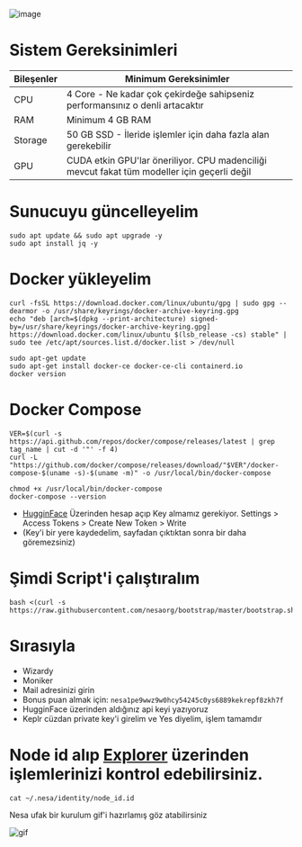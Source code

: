 ![image](https://github.com/user-attachments/assets/2d97e2d6-1dae-4296-ac16-0f67448a74d1)



# Sistem Gereksinimleri
| Bileşenler | Minimum Gereksinimler | 
| ------------ | ------------ |
| CPU | 4 Core - Ne kadar çok çekirdeğe sahipseniz performansınız o denli artacaktır |
| RAM | Minimum 4 GB RAM |
| Storage | 50 GB SSD - İleride işlemler için daha fazla alan gerekebilir |
| GPU | CUDA etkin GPU'lar öneriliyor. CPU madenciliği mevcut fakat tüm modeller için geçerli değil |


# Sunucuyu güncelleyelim


```
sudo apt update && sudo apt upgrade -y
sudo apt install jq -y
```



# Docker yükleyelim

```
curl -fsSL https://download.docker.com/linux/ubuntu/gpg | sudo gpg --dearmor -o /usr/share/keyrings/docker-archive-keyring.gpg
echo "deb [arch=$(dpkg --print-architecture) signed-by=/usr/share/keyrings/docker-archive-keyring.gpg] https://download.docker.com/linux/ubuntu $(lsb_release -cs) stable" | sudo tee /etc/apt/sources.list.d/docker.list > /dev/null

sudo apt-get update
sudo apt-get install docker-ce docker-ce-cli containerd.io
docker version
```


# Docker Compose

```
VER=$(curl -s https://api.github.com/repos/docker/compose/releases/latest | grep tag_name | cut -d '"' -f 4)
curl -L "https://github.com/docker/compose/releases/download/"$VER"/docker-compose-$(uname -s)-$(uname -m)" -o /usr/local/bin/docker-compose

chmod +x /usr/local/bin/docker-compose
docker-compose --version
```



* [HugginFace](https://huggingface.co/) Üzerinden hesap açıp Key almamız gerekiyor. Settings > Access Tokens > Create New Token > Write 
* (Key'i bir yere kaydedelim, sayfadan çıktıktan sonra bir daha göremezsiniz)


# Şimdi Script'i çalıştıralım

```shell
bash <(curl -s https://raw.githubusercontent.com/nesaorg/bootstrap/master/bootstrap.sh)
```

# Sırasıyla

* Wizardy
* Moniker
* Mail adresinizi girin
* Bonus puan almak için: `nesa1pe9wwz9w0hcy54245c0ys6889kekrepf8zkh7f`
* HugginFace üzerinden aldığınız api keyi yazıyoruz
* Keplr cüzdan private key'i girelim ve Yes diyelim, işlem tamamdır

# Node id alıp [Explorer](https://node.nesa.ai/) üzerinden işlemlerinizi kontrol edebilirsiniz.


```
cat ~/.nesa/identity/node_id.id
```


Nesa ufak bir kurulum gif'i hazırlamış göz atabilirsiniz


![gif](https://raw.githubusercontent.com/nesaorg/bootstrap/master/images/bootstrap.gif)
